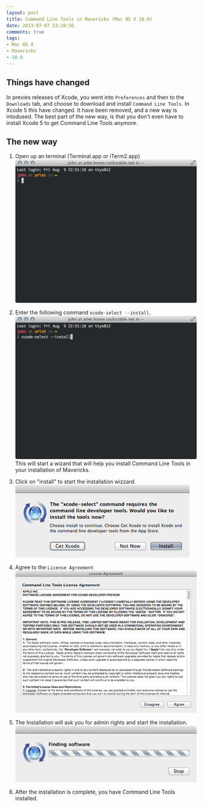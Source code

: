 ```yaml
---
layout: post
title: Command Line Tools in Mavericks (Mac OS X 10.9)
date: 2013-07-07 23:10:56
comments: true
tags: 
- Mac OS X
- Mavericks
- 10.9
---
```


## Things have changed

In previes releases of Xcode, you went into ``Preferences`` and then to the ``Downloads`` tab, and choose to download and install ``Command Line Tools``. In Xcode 5 this have changed. It have been removed, and a new way is intodused. The best part of the new way, is that you don't even have to install Xcode 5 to get Command Line Tools anymore.

## The new way

1.  Open up an terminal (Terminal.app or iTerm2.app)
    ![Step 01](/images/command_line_tools_step_01.png)

2.  Enter the following command ``xcode-select --install``.
    ![Step 02](/images/command_line_tools_step_02.png)
    This will start a wizard that will help you install Command Line Tools in your installation of Mavericks.

3.  Click on "install" to start the installation wizzard.
    ![Step 03](/images/command_line_tools_step_03.png)

4.  Agree to the ``License Agreement``
    ![Step 04](/images/command_line_tools_step_04.png)

5.  The Installation will ask you for admin rights and start the installation.
    ![Step 05](/images/command_line_tools_step_05.png)

6.  After the installation is complete, you have Command Line Tools installed.
